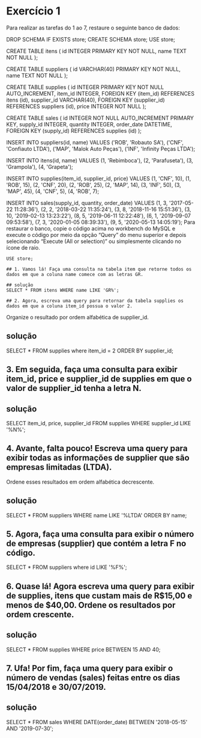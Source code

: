 # Exercício 1

Para realizar as tarefas do 1 ao 7, restaure o seguinte banco de dados:

DROP SCHEMA IF EXISTS store;
CREATE SCHEMA store;
USE store;

CREATE TABLE itens (
  id INTEGER PRIMARY KEY NOT NULL,
  name TEXT NOT NULL
);

CREATE TABLE suppliers (
  id VARCHAR(40) PRIMARY KEY NOT NULL,
  name TEXT NOT NULL
);

CREATE TABLE supplies (
  id INTEGER PRIMARY KEY NOT NULL AUTO_INCREMENT,
  item_id INTEGER,
  FOREIGN KEY (item_id) REFERENCES itens (id),
  supplier_id VARCHAR(40),
  FOREIGN KEY (supplier_id) REFERENCES suppliers (id),
  price INTEGER NOT NULL
);

CREATE TABLE sales (
  id INTEGER NOT NULL AUTO_INCREMENT PRIMARY KEY,
  supply_id INTEGER,
  quantity INTEGER,
  order_date DATETIME,
  FOREIGN KEY (supply_id) REFERENCES supplies (id)
);

INSERT INTO suppliers(id, name)
  VALUES ('ROB', 'Robauto SA'),
    ('CNF', 'Confiauto LTDA'),
    ('MAP', 'Malok Auto Peças'),
    ('INF', 'Infinity Peças LTDA');

INSERT INTO itens(id, name)
  VALUES (1, 'Rebimboca'),
    (2, 'Parafuseta'),
    (3, 'Grampola'),
    (4, 'Grapeta');

INSERT INTO supplies(item_id, supplier_id, price)
  VALUES (1, 'CNF', 10),
    (1, 'ROB', 15),
    (2, 'CNF', 20),
    (2, 'ROB', 25),
    (2, 'MAP', 14),
    (3, 'INF', 50),
    (3, 'MAP', 45),
    (4, 'CNF', 5),
    (4, 'ROB', 7);

INSERT INTO sales(supply_id, quantity, order_date)
  VALUES (1, 3, '2017-05-22 11:28:36'),
    (2, 2, '2018-03-22 11:35:24'),
    (3, 8, '2018-11-16 15:51:36'),
    (3, 10, '2019-02-13 13:23:22'),
    (8, 5, '2019-06-11 12:22:48'),
    (6, 1, '2019-09-07 09:53:58'),
    (7, 3, '2020-01-05 08:39:33'),
    (9, 5, '2020-05-13 14:05:19');
Para restaurar o banco, copie o código acima no workbench do MySQL e execute o código por meio da opção “Query” do menu superior e depois selecionando “Execute (All or selection)” ou simplesmente clicando no ícone de raio.

	USE store;

    ## 1. Vamos lá! Faça uma consulta na tabela item que retorne todos os dados em que a coluna name comece com as letras GR.

    ## solução
    SELECT * FROM itens WHERE name LIKE 'GR%';
    
    ## 2. Agora, escreva uma query para retornar da tabela supplies os dados em que a coluna item_id possua o valor 2. 
   Organize o resultado por ordem alfabética de supplier_id.

   ## solução
   SELECT * FROM supplies where item_id = 2 ORDER BY supplier_id;
   
   ## 3. Em seguida, faça uma consulta para exibir item_id, price e supplier_id de supplies em que o valor de supplier_id tenha a letra N.

   ## solução
   SELECT item_id, price, supplier_id FROM supplies WHERE supplier_id LIKE '%N%';
   
   ## 4. Avante, falta pouco! Escreva uma query para exibir todas as informações de supplier que são empresas limitadas (LTDA).
   Ordene esses resultados em ordem alfabética decrescente.

   ## solução
   SELECT * FROM suppliers WHERE name LIKE '%LTDA' ORDER BY name;
   
   ## 5. Agora, faça uma consulta para exibir o número de empresas (supplier) que contém a letra F no código.
   SELECT * FROM suppliers where id LIKE '%F%';
   
   ## 6. Quase lá! Agora escreva uma query para exibir de supplies, itens que custam mais de R$15,00 e menos de $40,00. Ordene os resultados por ordem crescente.

   ## solução
   SELECT * FROM supplies WHERE price
   BETWEEN 15 AND 40;
   
   ## 7. Ufa! Por fim, faça uma query para exibir o número de vendas (sales) feitas entre os dias 15/04/2018 e 30/07/2019.

   ## solução
   SELECT * FROM sales WHERE DATE(order_date) BETWEEN '2018-05-15' AND '2019-07-30';